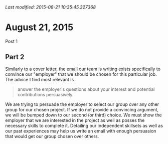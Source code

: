 ###### Last modified: 2015-08-21 10:35:45.327368
# August 21, 2015

Post 1

## Part 2

Similarly to a cover letter, the email our team is writing exists specifically to convince our "employer" that we should be chosen for this particular job. The advice I find most relevant is

> answer the employer's questions about your interest and potential contributions persuasively.

We are trying to persuade the employer to select our group over any other group for our chosen project. If we do not provide a convincing argument, we will be bumped down to our second (or third) choice. We must show the employer that we are interested in the project as well as posses the necessary skills to complete it. Detailing our independent skillsets as well as our past experiences may help us write an email with enough persuasion that would get our group chosen over others.
